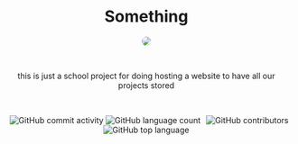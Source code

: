 <h1 align="center">
  Something
</h1>
<p align="center">
  <img style="border-radius: 10px" src="https://media.newyorker.com/photos/59095bb86552fa0be682d9d0/master/pass/Monkey-Selfie.jpg"></img>
</p>
<br>
<p align="center">
  this is just a school project for doing hosting a website to have all our projects stored
</p>
<br>
<p align="center">
  <img alt="GitHub commit activity" src="https://img.shields.io/github/commit-activity/w/epic-person-on/Something"> <img style="float:right" alt="GitHub contributors" src="https://img.shields.io/github/contributors/epic-person-on/Something"> <img alt="GitHub language count" src="https://img.shields.io/github/languages/count/epic-person-on/Something"> <img alt="GitHub top language" src="https://img.shields.io/github/languages/top/epic-person-on/Something">
</p>


